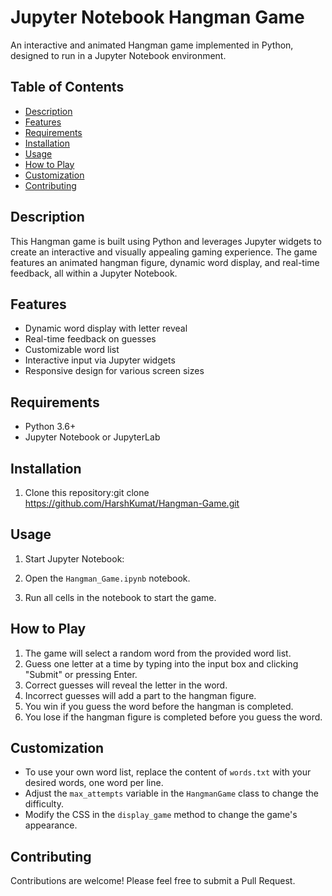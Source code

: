 # Jupyter Notebook Hangman Game

An interactive and animated Hangman game implemented in Python, designed to run in a Jupyter Notebook environment.

## Table of Contents
- [Description](#description)
- [Features](#features)
- [Requirements](#requirements)
- [Installation](#installation)
- [Usage](#usage)
- [How to Play](#how-to-play)
- [Customization](#customization)
- [Contributing](#contributing)


## Description

This Hangman game is built using Python and leverages Jupyter widgets to create an interactive and visually appealing gaming experience. The game features an animated hangman figure, dynamic word display, and real-time feedback, all within a Jupyter Notebook.

## Features

- Dynamic word display with letter reveal
- Real-time feedback on guesses
- Customizable word list
- Interactive input via Jupyter widgets
- Responsive design for various screen sizes

## Requirements

- Python 3.6+
- Jupyter Notebook or JupyterLab

## Installation

1. Clone this repository:git clone https://github.com/HarshKumat/Hangman-Game.git


## Usage

1. Start Jupyter Notebook:

2. Open the `Hangman_Game.ipynb` notebook.

3. Run all cells in the notebook to start the game.

## How to Play

1. The game will select a random word from the provided word list.
2. Guess one letter at a time by typing into the input box and clicking "Submit" or pressing Enter.
3. Correct guesses will reveal the letter in the word.
4. Incorrect guesses will add a part to the hangman figure.
5. You win if you guess the word before the hangman is completed.
6. You lose if the hangman figure is completed before you guess the word.

## Customization

- To use your own word list, replace the content of `words.txt` with your desired words, one word per line.
- Adjust the `max_attempts` variable in the `HangmanGame` class to change the difficulty.
- Modify the CSS in the `display_game` method to change the game's appearance.

## Contributing

Contributions are welcome! Please feel free to submit a Pull Request.

